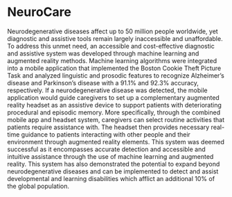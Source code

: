 # NeuroCare

Neurodegenerative diseases affect up to 50 million people worldwide, yet diagnostic and assistive tools remain largely inaccessible and unaffordable. To address this unmet need, an accessible and cost-effective diagnostic and assistive system was developed through machine learning and augmented reality methods. Machine learning algorithms were integrated into a mobile application that implemented the Boston Cookie Theft Picture Task and analyzed linguistic and prosodic features to recognize Alzheimer’s disease and Parkinson’s disease with a 91.1% and 92.3% accuracy, respectively. If a neurodegenerative disease was detected, the mobile application would guide caregivers to set up a complementary augmented reality headset as an assistive device to support patients with deteriorating procedural and episodic memory. More specifically, through the combined mobile app and headset system, caregivers can select routine activities that patients require assistance with. The headset then provides necessary real-time guidance to patients interacting with other people and their environment through augmented reality elements. This system was deemed successful as it encompasses accurate detection and accessible and intuitive assistance through the use of machine learning and augmented reality. This system has also demonstrated the potential to expand beyond neurodegenerative diseases and can be implemented to detect and assist developmental and learning disabilities which afflict an additional 10% of the global population. 

